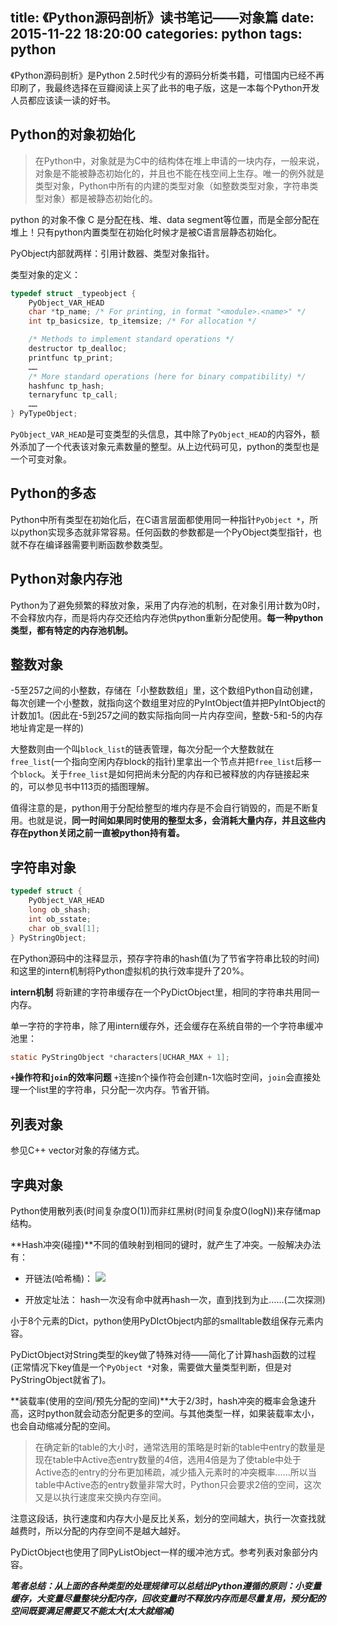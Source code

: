 
title: 《Python源码剖析》读书笔记——对象篇
date: 2015-11-22 18:20:00
categories: python
tags: python
---

《Python源码剖析》是Python 2.5时代少有的源码分析类书籍，可惜国内已经不再印刷了，我最终选择在豆瓣阅读上买了此书的电子版，这是一本每个Python开发人员都应该读一读的好书。

<!--more-->

## Python的对象初始化

> 在Python中，对象就是为C中的结构体在堆上申请的一块内存，一般来说，对象是不能被静态初始化的，并且也不能在栈空间上生存。唯一的例外就是类型对象，Python中所有的内建的类型对象（如整数类型对象，字符串类型对象）都是被静态初始化的。

python 的对象不像 C 是分配在栈、堆、data segment等位置，而是全部分配在堆上！只有python内置类型在初始化时候才是被C语言层静态初始化。

PyObject内部就两样：引用计数器、类型对象指针。

类型对象的定义：

```c
typedef struct _typeobject {
    PyObject_VAR_HEAD
    char *tp_name; /* For printing, in format "<module>.<name>" */
    int tp_basicsize, tp_itemsize; /* For allocation */

    /* Methods to implement standard operations */
    destructor tp_dealloc;
    printfunc tp_print;
    ……
    /* More standard operations (here for binary compatibility) */
    hashfunc tp_hash;
    ternaryfunc tp_call;
    ……
} PyTypeObject;
```

`PyObject_VAR_HEAD`是可变类型的头信息，其中除了`PyObject_HEAD`的内容外，额外添加了一个代表该对象元素数量的整型。从上边代码可见，python的类型也是一个可变对象。

## Python的多态

Python中所有类型在初始化后，在C语言层面都使用同一种指针`PyObject *`，所以python实现多态就非常容易。任何函数的参数都是一个PyObject类型指针，也就不存在编译器需要判断函数参数类型。

## Python对象内存池

Python为了避免频繁的释放对象，采用了内存池的机制，在对象引用计数为0时，不会释放内存，而是将内存交还给内存池供python重新分配使用。**每一种python类型，都有特定的内存池机制。**

## 整数对象

-5至257之间的小整数，存储在「小整数数组」里，这个数组Python自动创建，每次创建一个小整数，就指向这个数组里对应的PyIntObject值并把PyIntObject的计数加1。(因此在-5到257之间的数实际指向同一片内存空间，整数-5和-5的内存地址肯定是一样的)

大整数则由一个叫`block_list`的链表管理，每次分配一个大整数就在`free_list`(一个指向空闲内存block的指针)里拿出一个节点并把`free_list`后移一个`block`。关于`free_list`是如何把尚未分配的内存和已被释放的内存链接起来的，可以参见书中113页的插图理解。

值得注意的是，python用于分配给整型的堆内存是不会自行销毁的，而是不断复用。也就是说，**同一时间如果同时使用的整型太多，会消耗大量内存，并且这些内存在python关闭之前一直被python持有着。**

## 字符串对象

```c
typedef struct {
    PyObject_VAR_HEAD
    long ob_shash;
    int ob_sstate;
    char ob_sval[1];
} PyStringObject;
```

在Python源码中的注释显示，预存字符串的hash值(为了节省字符串比较的时间)和这里的intern机制将Python虚拟机的执行效率提升了20%。

**intern机制** 将新建的字符串缓存在一个PyDictObject里，相同的字符串共用同一内存。

单一字符的字符串，除了用intern缓存外，还会缓存在系统自带的一个字符串缓冲池里：

```c
static PyStringObject *characters[UCHAR_MAX + 1]; 
```

**`+`操作符和`join`的效率问题** `+`连接n个操作符会创建n-1次临时空间，`join`会直接处理一个list里的字符串，只分配一次内存。节省开销。

## 列表对象

参见C++ vector对象的存储方式。

## 字典对象

Python使用散列表(时间复杂度O(1))而非红黑树(时间复杂度O(logN))来存储map结构。

**Hash冲突(碰撞)**不同的值映射到相同的键时，就产生了冲突。一般解决办法有：

- 开链法(哈希桶)：
![](http://s5.51cto.com/wyfs02/M01/7F/F0/wKioL1cylpXiOV0YAAA7ZFeMdkQ563.png)

- 开放定址法：
hash一次没有命中就再hash一次，直到找到为止……(二次探测)

小于8个元素的Dict，python使用PyDIctObject内部的smalltable数组保存元素内容。

PyDictObject对String类型的key做了特殊对待——简化了计算hash函数的过程(正常情况下key值是一个`PyObject *`对象，需要做大量类型判断，但是对PyStringObject就省了)。

**装载率(使用的空间/预先分配的空间)**大于2/3时，hash冲突的概率会急速升高，这时python就会动态分配更多的空间。与其他类型一样，如果装载率太小，也会自动缩减分配的空间。

> 在确定新的table的大小时，通常选用的策略是时新的table中entry的数量是现在table中Active态entry数量的4倍，选用4倍是为了使table中处于Active态的entry的分布更加稀疏，减少插入元素时的冲突概率……所以当table中Active态的entry数量非常大时，Python只会要求2倍的空间，这次又是以执行速度来交换内存空间。

注意这段话，执行速度和内存大小是反比关系，划分的空间越大，执行一次查找就越费时，所以分配的内存空间不是越大越好。

PyDictObject也使用了同PyListObject一样的缓冲池方式。参考列表对象部分内容。

_**笔者总结：从上面的各种类型的处理规律可以总结出Python遵循的原则：小变量缓存，大变量尽量整块分配内存，回收变量时不释放内存而是尽量复用，预分配的空间既要满足需要又不能太大(太大就缩减)**_


